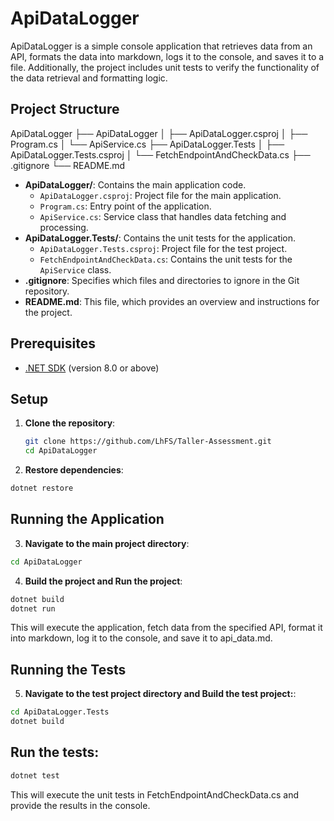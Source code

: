 # ApiDataLogger

ApiDataLogger is a simple console application that retrieves data from an API, formats the data into markdown, logs it to the console, and saves it to a file. Additionally, the project includes unit tests to verify the functionality of the data retrieval and formatting logic.

## Project Structure

ApiDataLogger
├── ApiDataLogger
│ ├── ApiDataLogger.csproj
│ ├── Program.cs
│ └── ApiService.cs
├── ApiDataLogger.Tests
│ ├── ApiDataLogger.Tests.csproj
│ └── FetchEndpointAndCheckData.cs
├── .gitignore
└── README.md

- **ApiDataLogger/**: Contains the main application code.
  - `ApiDataLogger.csproj`: Project file for the main application.
  - `Program.cs`: Entry point of the application.
  - `ApiService.cs`: Service class that handles data fetching and processing.
- **ApiDataLogger.Tests/**: Contains the unit tests for the application.
  - `ApiDataLogger.Tests.csproj`: Project file for the test project.
  - `FetchEndpointAndCheckData.cs`: Contains the unit tests for the `ApiService` class.
- **.gitignore**: Specifies which files and directories to ignore in the Git repository.
- **README.md**: This file, which provides an overview and instructions for the project.

## Prerequisites

- [.NET SDK](https://dotnet.microsoft.com/download) (version 8.0 or above)

## Setup

1. **Clone the repository**:

   ```sh
   git clone https://github.com/LhFS/Taller-Assessment.git
   cd ApiDataLogger

   ```

2. **Restore dependencies**:

```sh
dotnet restore

```

## Running the Application

3. **Navigate to the main project directory**:

```sh
cd ApiDataLogger

```

4. **Build the project and Run the project**:

```sh
dotnet build
dotnet run

```

This will execute the application, fetch data from the specified API, format it into markdown, log it to the console, and save it to api_data.md.

## Running the Tests

5. **Navigate to the test project directory and Build the test project:**:

```sh
cd ApiDataLogger.Tests
dotnet build
```

## Run the tests:

```sh
dotnet test
```

This will execute the unit tests in FetchEndpointAndCheckData.cs and provide the results in the console.
